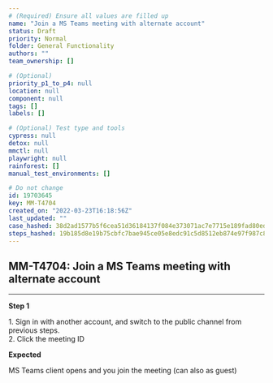 ```yaml
---
# (Required) Ensure all values are filled up
name: "Join a MS Teams meeting with alternate account"
status: Draft
priority: Normal
folder: General Functionality
authors: ""
team_ownership: []

# (Optional)
priority_p1_to_p4: null
location: null
component: null
tags: []
labels: []

# (Optional) Test type and tools
cypress: null
detox: null
mmctl: null
playwright: null
rainforest: []
manual_test_environments: []

# Do not change
id: 19703645
key: MM-T4704
created_on: "2022-03-23T16:18:56Z"
last_updated: ""
case_hashed: 38d2ad1577b5f6cea51d36184137f084e373071ac7e7715e189fad80ed183df713e01256362651e9b0bdafae3afa1dc5
steps_hashed: 19b185d8e19b75cbfc7bae945ce05e8edc91c5d8512eb874e97f987c86318aaa9d00f83a88ba0b1353acfe859b0ab615
---
```


<!-- (Auto-generated) Based on frontmatter's "key" and "name" -->

## MM-T4704: Join a MS Teams meeting with alternate account

---

**Step 1**

1\. Sign in with another account, and switch to the public channel from previous steps.\
2\. Click the meeting ID

**Expected**

MS Teams client opens and you join the meeting (can also as guest)
